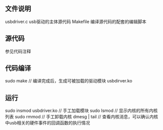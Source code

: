 

文件说明
----------------
usbdriver.c  usb驱动的主体源代码
Makefile 编译源代码的配套的编辑脚本


源代码
----------------
参见代码注释

代码编译
----------------
sudo make                 // 编译完成后，生成可被加载的驱动模块 usbdirver.ko


运行
----------------
sudo insmod usbdriver.ko  // 手工加载模块
sudo lsmod                // 显示内核的所有内核列表
sudo rmmod                // 手工卸载内核
dmesg | tail              // 查看内核消息，可以确认内核中usb相关的硬件事件的回调函数的执行情况

